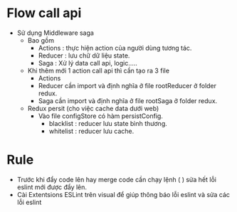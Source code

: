 

# Flow call api

- Sử dụng Middleware saga
  - Bao gồm
    - Actions : thực hiện action của người dùng tương tác.
    - Reducer : lưu chữ dữ liệu state.
    - Saga : Xử lý data call api, logic.....
  - Khi thêm mới 1 action call api thì cần tạo ra 3 file
    - Actions
    - Reducer cần import và định nghĩa ở file rootReducer ở folder redux.
    - Saga cần import và định nghĩa ở file rootSaga ở folder redux.
  - Redux persit (cho việc cache data dưới web)
    - Vào file configStore có hàm persistConfig.
      - blacklist : reducer lưu state bình thương.
      - whitelist : reducer lưu cache.

# Rule

  - Trước khi đẩy code lên hay merge code cần chạy lệnh ( ) sửa hết lỗi eslint mới được đẩy lên.
  - Cài Extentsions ESLint trên visual để giúp thông báo lỗi eslint và sửa các lỗi eslint 